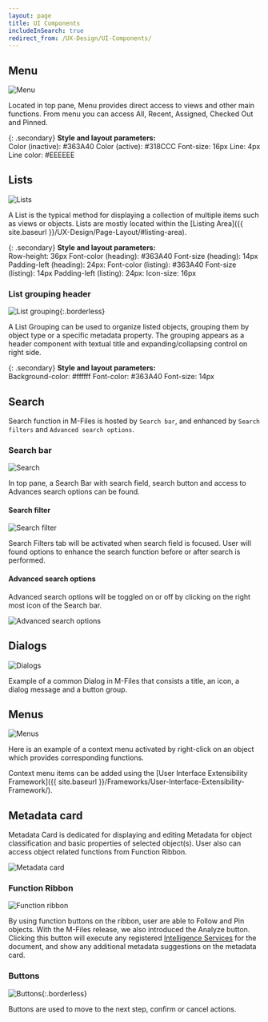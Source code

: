 ```yaml
---
layout: page
title: UI Components
includeInSearch: true
redirect_from: /UX-Design/UI-Components/
---
```


## Menu

![Menu](Menu-tabs.png)

Located in top pane, Menu provides direct access to views and other main functions. From menu you can access All, Recent, Assigned, Checked Out and Pinned.

{: .secondary}
**Style and layout parameters:**  
Color (inactive): #363A40
Color (active): #318CCC
Font-size: 16px
Line: 4px
Line color: #EEEEEE

## Lists

![Lists](Lists.png)

A List is the typical method for displaying a collection of multiple items such as views or objects. Lists are mostly located within the [Listing Area]({{ site.baseurl }}/UX-Design/Page-Layout/#listing-area).

{: .secondary}
**Style and layout parameters:**  
Row-height: 36px
Font-color (heading): #363A40
Font-size (heading): 14px
Padding-left (heading): 24px:
Font-color (listing): #363A40
Font-size (listing): 14px
Padding-left (listing): 24px:
Icon-size: 16px

### List grouping header

![List grouping](UI-components-list-grouping.png){:.borderless}

A List Grouping can be used to organize listed objects, grouping them by object type or a specific metadata property. The grouping appears as a header component with textual title and expanding/collapsing control on right side.

{: .secondary}
**Style and layout parameters:**  
Background-color: #ffffff
Font-color: #363A40
Font-size: 14px

## Search 

Search function in M-Files is hosted by `Search bar`, and enhanced by `Search filters` and `Advanced search options`.  

### Search bar

![Search](Search.png)

In top pane, a Search Bar with search field, search button and access to Advances search options can be found.

#### Search filter

![Search filter](Search-filter.png)

Search Filters tab will be activated when search field is focused. User will found options to enhance the search function before or after search is performed.

#### Advanced search options

Advanced search options will be toggled on or off by clicking on the right most icon of the Search bar.

![Advanced search options](Advanced-search.png)

## Dialogs 

![Dialogs](Dialogs.png)

Example of a common Dialog in M-Files that consists a title, an icon, a dialog message and a button group.

## Menus

![Menus](UI-menu.png)

Here is an example of a context menu activated by right-click on an object which provides corresponding functions.  

Context menu items can be added using the [User Interface Extensibility Framework]({{ site.baseurl }}/Frameworks/User-Interface-Extensibility-Framework/).
 
## Metadata card 

Metadata Card is dedicated for displaying and editing Metadata for object classification and basic properties of selected object(s). User also can access object related functions from Function Ribbon.

![Metadata card](Metadata-card.png)

### Function Ribbon 

![Function ribbon](Function-ribbon.png)

By using function buttons on the ribbon, user are able to Follow and Pin objects. With the M-Files release, we also introduced the Analyze button. Clicking this button will execute any registered [Intelligence Services](https://www.m-files.com/user-guide/latest/eng/intelligence_services.html) for the document, and show any additional metadata suggestions on the metadata card.

### Buttons

![Buttons](Buttons){:.borderless}

Buttons are used to move to the next step, confirm or cancel actions.
